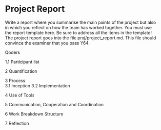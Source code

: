 # Project Report
Write a report where you summarise the main points of the project but also in which you reflect on how the team has worked together. You must use the report template here. Be sure to address all the items in the template!
The project report goes into the file proj/project_report.md. This file should convince the examiner that you pass Y64. 



Qoders 

1.1 Participant list

2 Quantification

3 Process   
3.1 Inception
3.2 Implementation

4 Use of Tools

5 Communication, Cooperation and Coordination   

6 Work Breakdown Structure

7 Reflection
